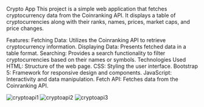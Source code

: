 Crypto App
This project is a simple web application that fetches cryptocurrency data from the Coinranking API. It displays a table of cryptocurrencies along with their ranks, names, prices, market caps, and price changes.

Features:
Fetching Data: Utilizes the Coinranking API to retrieve cryptocurrency information.
Displaying Data: Presents fetched data in a table format.
Searching: Provides a search functionality to filter cryptocurrencies based on their names or symbols.
Technologies Used
HTML: Structure of the web page.
CSS: Styling the user interface.
Bootstrap 5: Framework for responsive design and components.
JavaScript: Interactivity and data manipulation.
Fetch API: Fetches data from the Coinranking API.


![cryptoapi1](https://github.com/YildizGokhan/cryptopApi/assets/144238207/d139a201-581b-41fb-9236-8d47d9aeccc4)
![cryptoapi2](https://github.com/YildizGokhan/cryptopApi/assets/144238207/d0728db3-d0a4-406b-b442-136c6ca8393b)
![cryptoapi3](https://github.com/YildizGokhan/cryptopApi/assets/144238207/3c7083bd-d907-4689-ae5c-f85ed65cf901)
